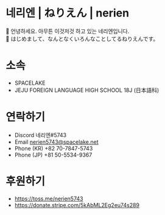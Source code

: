 # 네리엔 | ねりえん | nerien
👋 언녕하세요. 아무튼 이것저것 하고 있는 네리엔입니다.<br>
👋 はじめまして、なんとなくいろんなことしてるねりえんです。<br>
# 소속
- SPACELAKE
- JEJU FOREIGN LANGUAGE HIGH SCHOOL 18J (日本語科)
# 연락하기
- Discord 네리엔#5743
- Email nerien5743@spacelake.net
- Phone (KR) +82 70-7847-5743
- Phone (JP) +81 50-5534-9367
# 후원하기
- https://toss.me/nerien5743
- https://donate.stripe.com/5kAbML2Eg2eu74s289
